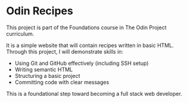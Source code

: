 # Odin Recipes

This project is part of the Foundations course in The Odin Project curriculum.

It is a simple website that will contain recipes written in basic HTML.  
Through this project, I will demonstrate skills in:

- Using Git and GitHub effectively (including SSH setup)
- Writing semantic HTML
- Structuring a basic project
- Committing code with clear messages

This is a foundational step toward becoming a full stack web developer.
